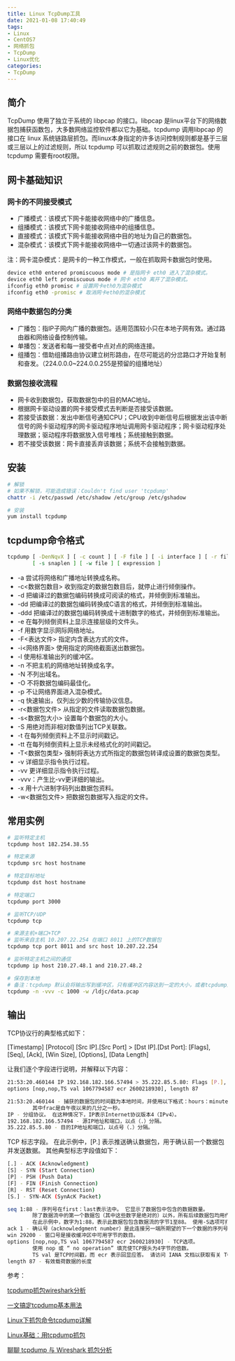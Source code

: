 ```yaml
---
title: Linux TcpDump工具
date: 2021-01-08 17:40:49
tags:
- Linux
- CentOS7
- 网络抓包
- TcpDump
- Linux优化
categories:
- TcpDump
---
```


## 简介

TcpDump 使用了独立于系统的 libpcap 的接口。libpcap 是linux平台下的网络数据包捕获函数包，大多数网络监控软件都以它为基础。tcpdump 调用libpcap 的接口在 linux 系统链路层抓包。而linux本身指定的许多访问控制规则都是基于三层或三层以上的过滤规则，所以 tcpdump 可以抓取过滤规则之前的数据包。使用tcpdump 需要有root权限。

## 网卡基础知识

### 网卡的不同接受模式

* 广播模式：该模式下网卡能接收网络中的广播信息。
* 组播模式：该模式下网卡能接收网络中的组播信息。
* 直接模式：该模式下网卡能接收网络中目的地址为自己的数据包。
* 混杂模式：该模式下网卡能接收网络中一切通过该网卡的数据包。

注：网卡混杂模式：是网卡的一种工作模式，一般在抓取网卡数据包时使用。

```sh
device eth0 entered promiscuous mode # 是指网卡 eth0 进入了混杂模式。
device eth0 left promiscuous mode # 网卡 eth0 离开了混杂模式。
ifconfig eth0 promisc # 设置网卡eth0为混杂模式
ifconfig eth0 -promisc # 取消网卡eth0的混杂模式
```

### 网络中数据包的分类

* 广播包：指IP子网内广播的数据包。适用范围较小只在本地子网有效。通过路由器和网络设备控制传输。
* 单播包：发送者和每一接受者中点对点的网络连接。
* 组播包：借助组播路由协议建立树形路由，在尽可能远的分岔路口才开始复制和奋发。（224.0.0.0~224.0.0.255是预留的组播地址）

### 数据包接收流程

* 网卡收到数据包，获取数据包中的目的MAC地址。
* 根据网卡驱动设置的网卡接受模式去判断是否接受该数据。
* 若接受该数据：发出中断信号通知CPU；CPU收到中断信号后根据发出该中断信号的网卡驱动程序的网卡驱动程序地址调用网卡驱动程序；网卡驱动程序处理数据；驱动程序将数据放入信号堆栈；系统接触到数据。
* 若不接受该数据：网卡直接丢弃该数据；系统不会接触到数据。

## 安装

```sh
# 解锁
# 如果不解锁，可能造成错误：Couldn't find user 'tcpdump'
chattr -i /etc/passwd /etc/shadow /etc/group /etc/gshadow

# 安装
yum install tcpdump
```

## tcpdump命令格式

```sh
tcpdump [ -DenNqvX ] [ -c count ] [ -F file ] [ -i interface ] [ -r file ]
        [ -s snaplen ] [ -w file ] [ expression ]
```

* -a 尝试将网络和广播地址转换成名称。
* -c<数据包数目> 收到指定的数据包数目后，就停止进行倾倒操作。
* -d 把编译过的数据包编码转换成可阅读的格式，并倾倒到标准输出。
* -dd 把编译过的数据包编码转换成C语言的格式，并倾倒到标准输出。
* -ddd 把编译过的数据包编码转换成十进制数字的格式，并倾倒到标准输出。
* -e 在每列倾倒资料上显示连接层级的文件头。
* -f 用数字显示网际网络地址。
* -F<表达文件> 指定内含表达方式的文件。
* -i<网络界面> 使用指定的网络截面送出数据包。
* -l 使用标准输出列的缓冲区。
* -n 不把主机的网络地址转换成名字。
* -N 不列出域名。
* -O 不将数据包编码最佳化。
* -p 不让网络界面进入混杂模式。
* -q 快速输出，仅列出少数的传输协议信息。
* -r<数据包文件> 从指定的文件读取数据包数据。
* -s<数据包大小> 设置每个数据包的大小。
* -S 用绝对而非相对数值列出TCP关联数。
* -t 在每列倾倒资料上不显示时间戳记。
* -tt 在每列倾倒资料上显示未经格式化的时间戳记。
* -T<数据包类型> 强制将表达方式所指定的数据包转译成设置的数据包类型。
* -v 详细显示指令执行过程。
* -vv 更详细显示指令执行过程。
* -vvv：产生比-vv更详细的输出。
* -x 用十六进制字码列出数据包资料。
* -w<数据包文件> 把数据包数据写入指定的文件。

## 常用实例

```sh
# 监听特定主机
tcpdump host 182.254.38.55

# 特定来源
tcpdump src host hostname

# 特定目标地址
tcpdump dst host hostname

# 特定端口
tcpdump port 3000

# 监听TCP/UDP
tcpdump tcp

# 来源主机+端口+TCP
# 监听来自主机 10.207.22.254 在端口 8011 上的TCP数据包
tcpdump tcp port 8011 and src host 10.207.22.254

# 监听特定主机之间的通信
tcpdump ip host 210.27.48.1 and 210.27.48.2

# 保存到本地
# 备注：tcpdump 默认会将输出写到缓冲区，只有缓冲区内容达到一定的大小，或者tcpdump退出时，才会将输出写到本地磁盘
tcpdump -n -vvv -c 1000 -w /ldjc/data.pcap
```

## 输出

TCP协议行的典型格式如下：

[Timestamp] [Protocol] [Src IP].[Src Port] > [Dst IP].[Dst Port]: [Flags], [Seq], [Ack], [Win Size], [Options], [Data Length]

让我们逐个字段进行说明，并解释以下内容：

```sh
21:53:20.460144 IP 192.168.182.166.57494 > 35.222.85.5.80: Flags [P.], seq 1:88, ack 1, win 29200,  
options [nop,nop,TS val 1067794587 ecr 2600218930], length 87
```

```sh
21:53:20.460144 - 捕获的数据包的时间戳为本地时间，并使用以下格式：hours：minutes：seconds.frac，
        其中frac是自午夜以来的几分之一秒。
IP - 分组协议。 在这种情况下，IP表示Internet协议版本4（IPv4）。
192.168.182.166.57494 - 源IP地址和端口，以点（.）分隔。
35.222.85.5.80 - 目的IP地址和端口，以点号（.）分隔。
```

TCP 标志字段。 在此示例中，[P.] 表示推送确认数据包，用于确认前一个数据包并发送数据。 其他典型标志字段值如下：

```sh
[.] - ACK (Acknowledgment)
[S] - SYN (Start Connection)
[P] - PSH (Push Data)
[F] - FIN (Finish Connection)
[R] - RST (Reset Connection)
[S.] - SYN-ACK (SynAcK Packet)
```

```sh
seq 1:88 - 序列号在first：last表示法中。 它显示了数据包中包含的数据数量。 
        除了数据流中的第一个数据包（其中这些数字是绝对的）以外，所有后续数据包均用作相对字节位置。 
        在此示例中，数字为1:88，表示此数据包包含数据流的字节1至88。 使用-S选项可打印绝对序列号。
ack 1 - 确认号（acknowledgment number）是此连接另一端所期望的下一个数据的序列号。
win 29200 - 窗口号是接收缓冲区中可用字节的数目。
options [nop,nop,TS val 1067794587 ecr 2600218930] - TCP选项。 
        使用 nop 或 “ no operation” 填充使TCP报头为4字节的倍数。 
        TS val 是TCP时间戳，而 ecr 表示回显应答。 请访问 IANA 文档以获取有关 TCP 选项的更多信息。
length 87 - 有效载荷数据的长度
```

参考：

[tcpdump抓包wireshark分析](https://blog.csdn.net/godop/article/details/80986966)

[一文搞定tcpdump基本用法](https://blog.csdn.net/chinaltx/article/details/87469933)

[Linux下抓包命令tcpdump详解](https://www.linuxidc.com/Linux/2020-02/162226.htm)

[Linux基础：用tcpdump抓包](https://www.cnblogs.com/chyingp/p/linux-command-tcpdump.html)

[聊聊 tcpdump 与 Wireshark 抓包分析](https://www.jianshu.com/p/8d9accf1d2f1)